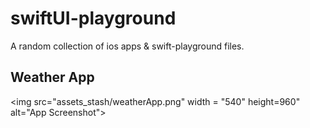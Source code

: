 # swiftUI-playground

A random collection of ios apps & swift-playground files.

## Weather App

<img src="assets_stash/weatherApp.png" width = "540" height=960" alt="App Screenshot">
